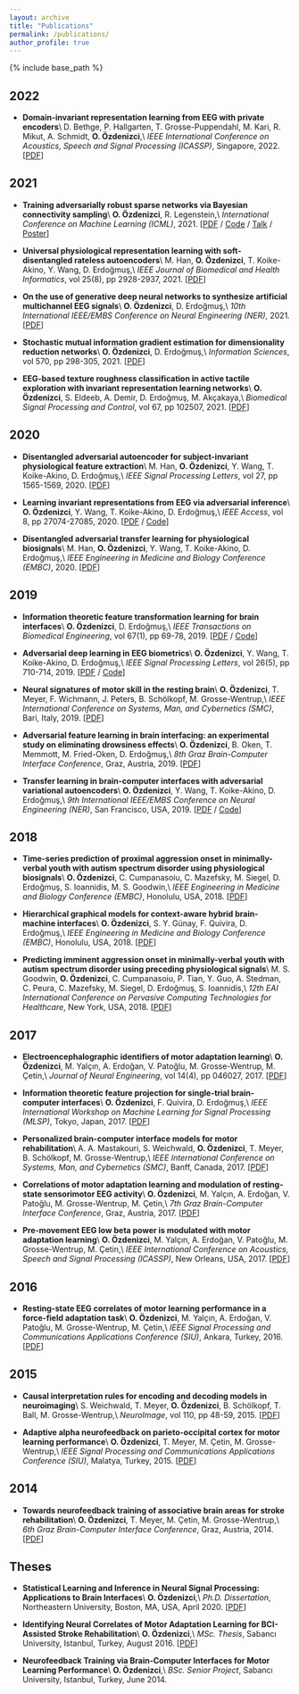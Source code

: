 ```yaml
---
layout: archive
title: "Publications"
permalink: /publications/
author_profile: true
---
```


{% include base_path %}

<!--You can find a complete list my publications on <u><a href="https://scholar.google.at/citations?user=419WltwAAAAJ">my Google Scholar profile</a>.</u>-->

## 2022

* **Domain-invariant representation learning from EEG with private encoders**\\
  D. Bethge, P. Hallgarten, T. Grosse-Puppendahl, M. Kari, R. Mikut, A. Schmidt, <b>O. Özdenizci</b>,\\
  *IEEE International Conference on Acoustics, Speech and Signal Processing (ICASSP)*, Singapore, 2022. [<a href="https://arxiv.org/pdf/2201.11613.pdf">PDF</a>]

## 2021

* **Training adversarially robust sparse networks via Bayesian connectivity sampling**\\
  <b>O. Özdenizci</b>, R. Legenstein,\\
  *International Conference on Machine Learning (ICML)*, 2021. [<a href="http://proceedings.mlr.press/v139/ozdenizci21a/ozdenizci21a.pdf">PDF</a> / <a href="https://github.com/IGITUGraz/SparseAdversarialTraining">Code</a> / <a href="https://icml.cc/virtual/2021/poster/8563">Talk</a> / [Poster](/files/OzdenizciLegenstein_ICML2021_Poster.pdf)]

* **Universal physiological representation learning with soft-disentangled rateless autoencoders**\\
  M. Han, <b>O. Özdenizci</b>, T. Koike-Akino, Y. Wang, D. Erdoğmuş,\\
  *IEEE Journal of Biomedical and Health Informatics*, vol 25(8), pp 2928-2937, 2021. [<a href="https://arxiv.org/pdf/2009.13453.pdf">PDF</a>]

* **On the use of generative deep neural networks to synthesize artificial multichannel EEG signals**\\
  <b>O. Özdenizci</b>, D. Erdoğmuş,\\
  *10th International IEEE/EMBS Conference on Neural Engineering (NER)*, 2021. [<a href="https://arxiv.org/pdf/2102.08061.pdf">PDF</a>]
  
* **Stochastic mutual information gradient estimation for dimensionality reduction networks**\\
  <b>O. Özdenizci</b>, D. Erdoğmuş,\\
  *Information Sciences*, vol 570, pp 298-305, 2021. [<a href="https://arxiv.org/pdf/2105.00191.pdf">PDF</a>]

* **EEG-based texture roughness classification in active tactile exploration with invariant representation learning networks**\\
  <b>O. Özdenizci</b>, S. Eldeeb, A. Demir, D. Erdoğmuş, M. Akçakaya,\\
  *Biomedical Signal Processing and Control*, vol 67, pp 102507, 2021. [<a href="https://arxiv.org/pdf/2102.08976.pdf">PDF</a>]

## 2020

* **Disentangled adversarial autoencoder for subject-invariant physiological feature extraction**\\
  M. Han, <b>O. Özdenizci</b>, Y. Wang, T. Koike-Akino, D. Erdoğmuş,\\
  *IEEE Signal Processing Letters*, vol 27, pp 1565-1569, 2020. [<a href="https://arxiv.org/pdf/2008.11426">PDF</a>]

* **Learning invariant representations from EEG via adversarial inference**\\
  <b>O. Özdenizci</b>, Y. Wang, T. Koike-Akino, D. Erdoğmuş,\\
  *IEEE Access*, vol 8, pp 27074-27085, 2020. [<a href="https://ieeexplore.ieee.org/stamp/stamp.jsp?tp=&arnumber=8981912">PDF</a> / <a href="https://github.com/oozdenizci/AdversarialEEGDecoding">Code</a>]

* **Disentangled adversarial transfer learning for physiological biosignals**\\
  M. Han, <b>O. Özdenizci</b>, Y. Wang, T. Koike-Akino, D. Erdoğmuş,\\
  *IEEE Engineering in Medicine and Biology Conference (EMBC)*, 2020. [<a href="https://arxiv.org/pdf/2004.08289.pdf">PDF</a>]

## 2019

* **Information theoretic feature transformation learning for brain interfaces**\\
  <b>O. Özdenizci</b>, D. Erdoğmuş,\\
  *IEEE Transactions on Biomedical Engineering*, vol 67(1), pp 69-78, 2019. [<a href="https://arxiv.org/pdf/1903.12235.pdf">PDF</a> / <a href="https://github.com/oozdenizci/MMIDimReduction">Code</a>]

* **Adversarial deep learning in EEG biometrics**\\
  <b>O. Özdenizci</b>, Y. Wang, T. Koike-Akino, D. Erdoğmuş,\\
  *IEEE Signal Processing Letters*, vol 26(5), pp 710-714, 2019. [<a href="https://arxiv.org/pdf/1903.11673.pdf">PDF</a> / <a href="https://github.com/oozdenizci/AdversarialEEGDecoding">Code</a>]
  
* **Neural signatures of motor skill in the resting brain**\\
  <b>O. Özdenizci</b>, T. Meyer, F. Wichmann, J. Peters, B. Schölkopf, M. Grosse-Wentrup,\\
  *IEEE International Conference on Systems, Man, and Cybernetics (SMC)*, Bari, Italy, 2019. [<a href="https://arxiv.org/pdf/1907.09533.pdf">PDF</a>]
  
* **Adversarial feature learning in brain interfacing: an experimental study on eliminating drowsiness effects**\\
  <b>O. Özdenizci</b>, B. Oken, T. Memmott, M. Fried-Oken, D. Erdoğmuş,\\
  *8th Graz Brain-Computer Interface Conference*, Graz, Austria, 2019. [<a href="https://arxiv.org/pdf/1907.09540.pdf">PDF</a>]
  
* **Transfer learning in brain-computer interfaces with adversarial variational autoencoders**\\
  <b>O. Özdenizci</b>, Y. Wang, T. Koike-Akino, D. Erdoğmuş,\\
  *9th International IEEE/EMBS Conference on Neural Engineering (NER)*, San Francisco, USA, 2019. [<a href="https://arxiv.org/pdf/1812.06857.pdf">PDF</a> / <a href="https://github.com/oozdenizci/AdversarialConditionalVAE">Code</a>]

## 2018

* **Time-series prediction of proximal aggression onset in minimally-verbal youth with autism spectrum disorder using physiological biosignals**\\
  <b>O. Özdenizci</b>, C. Cumpanasoiu, C. Mazefsky, M. Siegel, D. Erdoğmuş, S. Ioannidis, M. S. Goodwin,\\
  *IEEE Engineering in Medicine and Biology Conference (EMBC)*, Honolulu, USA, 2018. [<a href="https://arxiv.org/pdf/1809.09948.pdf">PDF</a>]

* **Hierarchical graphical models for context-aware hybrid brain-machine interfaces**\\
  <b>O. Özdenizci</b>, S. Y. Günay, F. Quivira, D. Erdoğmuş,\\
  *IEEE Engineering in Medicine and Biology Conference (EMBC)*, Honolulu, USA, 2018. [<a href="https://arxiv.org/pdf/1809.05635.pdf">PDF</a>]

* **Predicting imminent aggression onset in minimally-verbal youth with autism spectrum disorder using preceding physiological signals**\\
  M. S. Goodwin, <b>O. Özdenizci</b>, C. Cumpanasoiu, P. Tian, Y. Guo, A. Stedman, C. Peura, C. Mazefsky, M. Siegel, D. Erdoğmuş, S. Ioannidis,\\
  *12th EAI International Conference on Pervasive Computing Technologies for Healthcare*, New York, USA, 2018. [<a href="https://ece.northeastern.edu/fac-ece/ioannidis/static/pdf/2018/PervasiveHealth2018.pdf">PDF</a>]

## 2017

* **Electroencephalographic identifiers of motor adaptation learning**\\
  <b>O. Özdenizci</b>, M. Yalçın, A. Erdoğan, V. Patoğlu, M. Grosse-Wentrup, M. Çetin,\\
  *Journal of Neural Engineering*, vol 14(4), pp 046027, 2017. [<a href="http://people.sabanciuniv.edu/mcetin/publications/ozdenizci_JNE17.pdf">PDF</a>]

* **Information theoretic feature projection for single-trial brain-computer interfaces**\\
  <b>O. Özdenizci</b>, F. Quivira, D. Erdoğmuş,\\
  *IEEE International Workshop on Machine Learning for Signal Processing (MLSP)*, Tokyo, Japan, 2017. [<a href="https://ieeexplore.ieee.org/abstract/document/8168178/">PDF</a>]

* **Personalized brain-computer interface models for motor rehabilitation**\\
  A. A. Mastakouri, S. Weichwald, <b>O. Özdenizci</b>, T. Meyer, B. Schölkopf, M. Grosse-Wentrup,\\
  *IEEE International Conference on Systems, Man, and Cybernetics (SMC)*, Banff, Canada, 2017. [<a href="https://arxiv.org/pdf/1705.03259.pdf">PDF</a>]
  
* **Correlations of motor adaptation learning and modulation of resting-state sensorimotor EEG activity**\\
  <b>O. Özdenizci</b>, M. Yalçın, A. Erdoğan, V. Patoğlu, M. Grosse-Wentrup, M. Çetin,\\
  *7th Graz Brain-Computer Interface Conference*, Graz, Austria, 2017. [<a href="http://research.sabanciuniv.edu/33858/1/ozdenizci_GBCIC17.pdf">PDF</a>]

* **Pre-movement EEG low beta power is modulated with motor adaptation learning**\\
  <b>O. Özdenizci</b>, M. Yalçın, A. Erdoğan, V. Patoğlu, M. Grosse-Wentrup, M. Çetin,\\
  *IEEE International Conference on Acoustics, Speech and Signal Processing (ICASSP)*, New Orleans, USA, 2017. [<a href="http://research.sabanciuniv.edu/33829/2/ozdenizci_ICASSP17.pdf">PDF</a>]

## 2016

* **Resting-state EEG correlates of motor learning performance in a force-field adaptation task**\\
  <b>O. Özdenizci</b>, M. Yalçın, A. Erdoğan, V. Patoğlu, M. Grosse-Wentrup, M. Çetin,\\
  *IEEE Signal Processing and Communications Applications Conference (SIU)*, Ankara, Turkey, 2016. [<a href="http://research.sabanciuniv.edu/30355/1/Ozdenizci_MLUB2016_final.pdf">PDF</a>]

## 2015

* **Causal interpretation rules for encoding and decoding models in neuroimaging**\\
  S. Weichwald, T. Meyer, <b>O. Özdenizci</b>, B. Schölkopf, T. Ball, M. Grosse-Wentrup,\\
  *NeuroImage*, vol 110, pp 48-59, 2015. [<a href="https://arxiv.org/pdf/1511.04780.pdf">PDF</a>]


* **Adaptive alpha neurofeedback on parieto-occipital cortex for motor learning performance**\\
  <b>O. Özdenizci</b>, T. Meyer, M. Çetin, M. Grosse-Wentrup,\\
  *IEEE Signal Processing and Communications Applications Conference (SIU)*, Malatya, Turkey, 2015. [<a href="http://research.sabanciuniv.edu/28924/1/OzdenizciSIU2015.pdf">PDF</a>]

## 2014

* **Towards neurofeedback training of associative brain areas for stroke rehabilitation**\\
  <b>O. Özdenizci</b>, T. Meyer, M. Çetin, M. Grosse-Wentrup,\\
  *6th Graz Brain-Computer Interface Conference*, Graz, Austria, 2014. [<a href="http://research.sabanciuniv.edu/25701/1/ozdenizci_BCI14.pdf">PDF</a>]

## Theses

* **Statistical Learning and Inference in Neural Signal Processing: Applications to Brain Interfaces**\\
  <b>O. Özdenizci</b>,\\
  *Ph.D. Dissertation*, Northeastern University, Boston, MA, USA, April 2020. [<a href="https://repository.library.northeastern.edu/files/neu:m046qg150/fulltext.pdf">PDF</a>]

* **Identifying Neural Correlates of Motor Adaptation Learning for BCI-Assisted Stroke Rehabilitation**\\
  <b>O. Özdenizci</b>,\\
  *MSc. Thesis*, Sabancı University, Istanbul, Turkey, August 2016. [<a href="https://pdfs.semanticscholar.org/24c7/af44604767d44659b0bbe001c0fcfeba06e9.pdf">PDF</a>]

* **Neurofeedback Training via Brain-Computer Interfaces for Motor Learning Performance**\\
  <b>O. Özdenizci</b>,\\
  *BSc. Senior Project*, Sabancı University, Istanbul, Turkey, June 2014.
